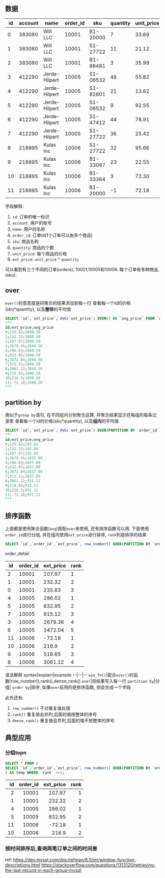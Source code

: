 ## 数据
id|account|name|order_id|sku|quantity|unit_price|ext_price
--|--|--|--|--|--|--|--
0|383080|Will LLC|10001|B1-20000|7|33.69|235.83
1|383080|Will LLC|10001|S1-27722|11|21.12|232.32
2|383080|Will LLC|10001|B1-86481|3|35.99|107.97
3|412290|Jerde-Hilpert|10005|S1-06532|48|55.82|2679.36
4|412290|Jerde-Hilpert|10005|S1-82801|21|13.62|286.02
5|412290|Jerde-Hilpert|10005|S1-06532|9|92.55|832.95
6|412290|Jerde-Hilpert|10005|S1-47412|44|78.91|3472.04
7|412290|Jerde-Hilpert|10005|S1-27722|36|25.42|915.12
8|218895|Kulas Inc|10006|S1-27722|32|95.66|3061.12
9|218895|Kulas Inc|10006|B1-33087|23|22.55|518.65
10|218895|Kulas Inc|10006|B1-33364|3|72.30|216.90
11|218895|Kulas Inc|10006|B1-20000|-1|72.18|-72.18



字段解释:
1. `id`: 订单的唯一标识
2. `account`: 用户的账号
3. `name`: 用户的名称
4. `order_id`: 订单id(1个订单可以由多个商品)
5. `sku`: 商品名称
6. `quantity`: 商品的个数
7. `unit_price`: 每个商品的价格
8. `ext_price`: `unit_price` * `quantity`

可以看到有三个不同的订单(orders), 10001,10005和10006. 每个订单有多种商品(sku).


## over

`over()`的意思就是将聚合的结果添加到每一行
查看每一个id的价格(sku*quantity), 以及**整体**的平均值
```sql
SELECT `id`,`ext_price`, AVG(`ext_price`) OVER() AS `avg_price` FROM `order_detail`;
"""
id;ext_price;avg_price
0;235.83;1040.50
1;232.32;1040.50
2;107.97;1040.50
3;2679.36;1040.50
4;286.02;1040.50
5;832.95;1040.50
6;3472.04;1040.50
7;915.12;1040.50
8;3061.12;1040.50
9;518.65;1040.50
10;216.9;1040.50
11;-72.18;1040.50
"""
```


## partition by
类似于`group by`语句, 在不同组内分别聚合运算, 并聚合结果显示在每组的每条记录里
查看每一个id的价格(sku*quantity), 以及**组内**的平均值
```sql
SELECT `id`,`ext_price`, AVG(`ext_price`) OVER(PARTITION BY `order_id`) AS `avg_price` FROM `order_detail`;
"""
id;ext_price;avg_price
0;235.83;192.04
1;232.32;192.04
2;107.97;192.04
3;2679.36;1637.09
4;286.02;1637.09
5;832.95;1637.09
6;3472.04;1637.09
7;915.12;1637.09
8;3061.12;931.12
9;518.65;931.12
10;216.9;931.12
11;-72.18;931.12
"""

```



## 排序函数
上面都是使用聚合函数(`avg`)搭配`over`来使用, 还有排序函数可以用.
下面使用`order_id`进行分组, 并在组内使用`ext_price`进行排序, `rank`列是排序的结果
```sql
SELECT `id`,`order_id`,`ext_price`, row_number() OVER(PARTITION BY `order_id` ORDER BY `ext_price` ASC) AS `rank` FROM `order_detail`;
```
order_detail


| id | order_id | ext_price | rank | 
| --- | --- | --- | --- | 
| 2 | 10001 | 107.97 | 1 | 
| 1 | 10001 | 232.32 | 2 | 
| 0 | 10001 | 235.83 | 3 | 
| 4 | 10005 | 286.02 | 1 | 
| 5 | 10005 | 832.95 | 2 | 
| 7 | 10005 | 915.12 | 3 | 
| 3 | 10005 | 2679.36 | 4 | 
| 6 | 10005 | 3472.04 | 5 | 
| 11 | 10006 | -72.18 | 1 | 
| 10 | 10006 | 216.9 | 2 | 
| 9 | 10006 | 518.65 | 3 | 
| 8 | 10006 | 3061.12 | 4 | 

语法解释
syntax|explain|example
--|--|--
`win_fn()`|配合`over()`的函数|row_number(),rank(),dense_rank()
`over`|将结果写入每一行
`partition by`|分组|
`order by`|排序, 如果`over`前用的是排序函数, 则会生成一个字段


此外还有:
1. `row_number()` 不对重复值处理
2. `rank()` 重复值会并列,后面的值按整体的序号
3. `dense_rank()` 重复值会并列,后面的值不按整体的序号

## 典型应用

### 分组topn
```sql
SELECT * FROM (
SELECT `id`,`order_id`,`ext_price`, row_number() OVER(PARTITION BY `order_id` ORDER BY `ext_price` ASC) AS `rank` FROM `order_detail`
) AS temp WHERE `rank` <=2;
```

| id | order_id | ext_price | rank | 
| ---: | ---: | ---: | ---: | 
| 2 | 10001 | 107.97 | 1 | 
| 1 | 10001 | 232.32 | 2 | 
| 4 | 10005 | 286.02 | 1 | 
| 5 | 10005 | 832.95 | 2 | 
| 11 | 10006 | -72.18 | 1 | 
| 10 | 10006 | 216.9 | 2 | 


### 按时间排序后,查询两笔订单之间的时间差


ref:
https://dev.mysql.com/doc/refman/8.0/en/window-function-descriptions.html
https://stackoverflow.com/questions/1313120/retrieving-the-last-record-in-each-group-mysql
